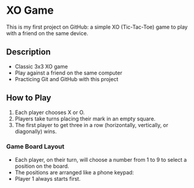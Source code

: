 # XO Game

This is my first project on GitHub: a simple XO (Tic-Tac-Toe) game to play with a friend on the same device.

## Description
- Classic 3x3 XO game
- Play against a friend on the same computer
- Practicing Git and GitHub with this project

## How to Play
1. Each player chooses X or O.
2. Players take turns placing their mark in an empty square.
3. The first player to get three in a row (horizontally, vertically, or diagonally) wins.

### Game Board Layout
- Each player, on their turn, will choose a number from 1 to 9 to select a position on the board.  
- The positions are arranged like a phone keypad:
- Player 1 always starts first.  



